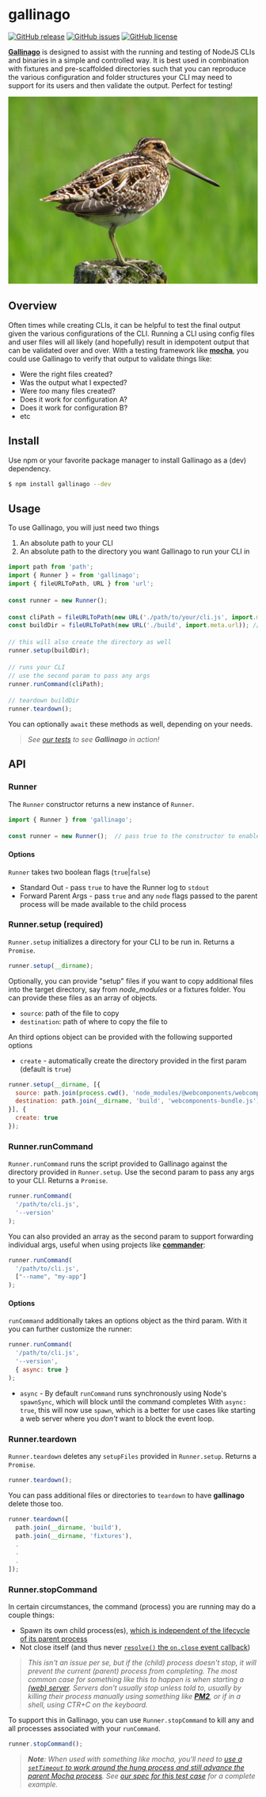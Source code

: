 # gallinago

[![GitHub release](https://img.shields.io/github/tag/thescientist13/gallinago.svg)](https://github.com/thescientist13/gallinago/tags)
[![GitHub issues](https://img.shields.io/github/issues-pr-raw/thescientist13/gallinago.svg)](https://github.com/thescientist13/gallinago/issues)
[![GitHub license](https://img.shields.io/badge/license-MIT-blue.svg)](https://raw.githubusercontent.com/thescientist13/gallinago/master/LICENSE.md)

[**Gallinago**](https://en.wikipedia.org/wiki/Snipe) is designed to assist with the running and testing of NodeJS CLIs and binaries in a simple and controlled way.  It is best used in combination with fixtures and pre-scaffolded directories such that you can reproduce the various configuration and folder structures your CLI may need to support for its users and then validate the output.  Perfect for testing!

![gallinago](./.github/assets/gallinago.jpg)

## Overview

Often times while creating CLIs, it can be helpful to test the final output given the various configurations of the CLI.  Running a CLI using config files and user files will all likely (and hopefully) result in idempotent output that can be validated over and over.  With a testing framework like [**mocha**](https://mochajs.org/), you could use Gallinago to verify that output to validate things like:
- Were the right files created?
- Was the output what I expected?
- Were _too_ many files created?
- Does it work for configuration A?
- Does it work for configuration B?
- etc


## Install

Use npm or your favorite package manager to install Gallinago as a (dev) dependency.
```sh
$ npm install gallinago --dev
```

## Usage

To use Gallinago, you will just need two things
1. An absolute path to your CLI
1. An absolute path to the directory you want Gallinago to run your CLI in

```js
import path from 'path';
import { Runner } = from 'gallinago';
import { fileURLToPath, URL } from 'url';

const runner = new Runner();

const cliPath = fileURLToPath(new URL('./path/to/your/cli.js', import.meta.url)); // required
const buildDir = fileURLToPath(new URL('./build', import.meta.url)); // required

// this will also create the directory as well
runner.setup(buildDir);

// runs your CLI
// use the second param to pass any args
runner.runCommand(cliPath);

// teardown buildDir
runner.teardown();
```

You can optionally `await` these methods as well, depending on your needs.

> _See [our tests](https://github.com/thescientist13/gallinago/blob/master/test/cases/runner-cli/runner.cli.spec.js) to see **Gallinago** in action!_

## API

### Runner

The `Runner` constructor returns a new instance of `Runner`.

```js
import { Runner } from 'gallinago';

const runner = new Runner();  // pass true to the constructor to enable stdout
```

#### Options

`Runner` takes two boolean flags (`true`|`false`)
- Standard Out - pass `true` to have the Runner log to `stdout`
- Forward Parent Args - pass `true` and any `node` flags passed to the parent process will be made available to the child process

### Runner.setup (required)

`Runner.setup` initializes a directory for your CLI to be run in.  Returns a `Promise`.

```js
runner.setup(__dirname);
```

Optionally, you can provide "setup" files if you want to copy additional files into the target directory, say from _node_modules_ or a fixtures folder.  You can provide these files as an array of objects.

* `source`: path of the file to copy
* `destination`: path of where to copy the file to

An third options object can be provided with the following supported options
- `create` - automatically create the directory provided in the first param (default is `true`)

```js
runner.setup(__dirname, [{
  source: path.join(process.cwd(), 'node_modules/@webcomponents/webcomponentsjs/webcomponents-bundle.js'),
  destination: path.join(__dirname, 'build', 'webcomponents-bundle.js')
}], {
  create: true
});
```

### Runner.runCommand

`Runner.runCommand` runs the script provided to Gallinago against the directory provided in `Runner.setup`.  Use the second param to pass any args to your CLI.  Returns a `Promise`.

```js
runner.runCommand(
  '/path/to/cli.js',
  '--version'
);
```

You can also provided an array as the second param to support forwarding individual args, useful when using projects like [**commander**](https://www.npmjs.com/package/commander):

```js
runner.runCommand(
  '/path/to/cli.js',
  ["--name", "my-app"]
);
```

#### Options

`runCommand` additionally takes an options object as the third param.  With it you can further customize the runner:

```js
runner.runCommand(
  '/path/to/cli.js',
  '--version',
  { async: true }
);
```

- `async` - By default `runCommand` runs synchronously using Node's `spawnSync`, which will block until the command completes  With `async: true`, this will now use `spawn`, which is a better for use cases like starting a web server where you _don't_ want to block the event loop.

### Runner.teardown

`Runner.teardown` deletes any `setupFiles` provided in `Runner.setup`.  Returns a `Promise`.

```js
runner.teardown();
```

You can pass additional files or directories to `teardown` to have **gallinago** delete those too.
```js
runner.teardown([
  path.join(__dirname, 'build'),
  path.join(__dirname, 'fixtures'),
  .
  .
  .
]);
```

### Runner.stopCommand

In certain circumstances, the command (process) you are running may do a couple things:
- Spawn its own child process(es), [which is independent of the lifecycle of its parent process](https://azimi.me/2014/12/31/kill-child_process-node-js.html)
- Not close itself (and thus never [`resolve()` the `on.close` event callback](https://github.com/thescientist13/gallinago/blob/0.3.0/src/lib/runner.js#L67))

> _This isn't an issue per se, but if the (child) process doesn't stop, it will prevent the current (parent) process from completing.  The most common case for something like this to happen is when starting a [(web) server](https://koajs.com/).  Servers don't usually stop unless told to, usually by killing their process manually using something like [**PM2**](https://pm2.keymetrics.io/), or if in a shell, using CTR+C on the keyboard._

To support this in Gallinago, you can use `Runner.stopCommand` to kill any and all processes associated with your `runCommand`.


```js
runner.stopCommand();
```

> _**Note**: When used with something like mocha, you'll need to [use a `setTimeout` to work around the hung process and still advance the parent Mocha process](https://stackoverflow.com/a/24862303/417806).  See [our spec for this test case](https://github.com/thescientist13/gallinago/blob/master/test/cases/runner-cli-stop/runner.cli-stop.spec.js) for a complete example._